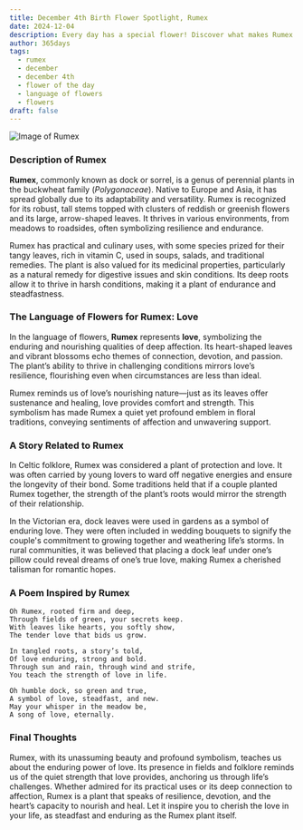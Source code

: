 ```yaml
---
title: December 4th Birth Flower Spotlight, Rumex
date: 2024-12-04
description: Every day has a special flower! Discover what makes Rumex unique as today’s birth flower and its symbolic meaning.
author: 365days
tags:
  - rumex
  - december
  - december 4th
  - flower of the day
  - language of flowers
  - flowers
draft: false
---
```


![Image of Rumex](https://cdn.pixabay.com/photo/2022/06/19/19/59/plant-7272635_960_720.jpg#center)


### Description of Rumex

**Rumex**, commonly known as dock or sorrel, is a genus of perennial plants in the buckwheat family (_Polygonaceae_). Native to Europe and Asia, it has spread globally due to its adaptability and versatility. Rumex is recognized for its robust, tall stems topped with clusters of reddish or greenish flowers and its large, arrow-shaped leaves. It thrives in various environments, from meadows to roadsides, often symbolizing resilience and endurance.

Rumex has practical and culinary uses, with some species prized for their tangy leaves, rich in vitamin C, used in soups, salads, and traditional remedies. The plant is also valued for its medicinal properties, particularly as a natural remedy for digestive issues and skin conditions. Its deep roots allow it to thrive in harsh conditions, making it a plant of endurance and steadfastness.

### The Language of Flowers for Rumex: Love

In the language of flowers, **Rumex** represents **love**, symbolizing the enduring and nourishing qualities of deep affection. Its heart-shaped leaves and vibrant blossoms echo themes of connection, devotion, and passion. The plant’s ability to thrive in challenging conditions mirrors love’s resilience, flourishing even when circumstances are less than ideal.

Rumex reminds us of love’s nourishing nature—just as its leaves offer sustenance and healing, love provides comfort and strength. This symbolism has made Rumex a quiet yet profound emblem in floral traditions, conveying sentiments of affection and unwavering support.

### A Story Related to Rumex

In Celtic folklore, Rumex was considered a plant of protection and love. It was often carried by young lovers to ward off negative energies and ensure the longevity of their bond. Some traditions held that if a couple planted Rumex together, the strength of the plant’s roots would mirror the strength of their relationship.

In the Victorian era, dock leaves were used in gardens as a symbol of enduring love. They were often included in wedding bouquets to signify the couple's commitment to growing together and weathering life’s storms. In rural communities, it was believed that placing a dock leaf under one’s pillow could reveal dreams of one’s true love, making Rumex a cherished talisman for romantic hopes.

### A Poem Inspired by Rumex

```
Oh Rumex, rooted firm and deep,  
Through fields of green, your secrets keep.  
With leaves like hearts, you softly show,  
The tender love that bids us grow.  

In tangled roots, a story’s told,  
Of love enduring, strong and bold.  
Through sun and rain, through wind and strife,  
You teach the strength of love in life.  

Oh humble dock, so green and true,  
A symbol of love, steadfast, and new.  
May your whisper in the meadow be,  
A song of love, eternally.  
```

### Final Thoughts

Rumex, with its unassuming beauty and profound symbolism, teaches us about the enduring power of love. Its presence in fields and folklore reminds us of the quiet strength that love provides, anchoring us through life’s challenges. Whether admired for its practical uses or its deep connection to affection, Rumex is a plant that speaks of resilience, devotion, and the heart’s capacity to nourish and heal. Let it inspire you to cherish the love in your life, as steadfast and enduring as the Rumex plant itself.


